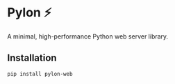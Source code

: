 # Pylon ⚡  

A minimal, high-performance Python web server library.  

## Installation  
```bash
pip install pylon-web